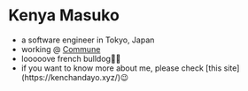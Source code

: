 <h1>Kenya Masuko</h1>
<ul>
  <li>a software engineer in Tokyo, Japan</li>
  <li>working @ <a href="https://communeinc.com/en">Commune</a></li>
  <li>looooove french bulldog🐶🐷</li>
  <li>if you want to know more about me, please check [this site](https://kenchandayo.xyz/)😉</li>
</ul>
